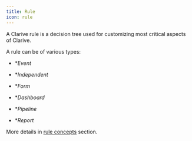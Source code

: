 ```yaml
---
title: Rule
icon: rule
---
```


A Clarive rule is a decision tree used for customizing most critical aspects of Clarive.

A rule can be of various types: 

-  **Event*


-  **Independent*
 

-  **Form*


-  **Dashboard*


-  **Pipeline*


-  **Report*



More details in [rule concepts](rules/rule-concepts) section.

